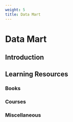 ```yaml
---
weight: 5
title: Data Mart
---
```


# Data Mart

## Introduction



## Learning Resources

### Books


### Courses


### Miscellaneous

